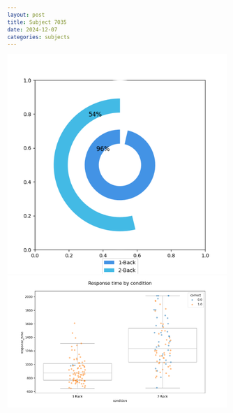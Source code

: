 ```yaml
---
layout: post
title: Subject 7035
date: 2024-12-07
categories: subjects
---
```


![](data/7035/run-5/7035_accuracy_by_condition.png)
![](data/7035/run-5/7035_response_time_by_condition.png)

